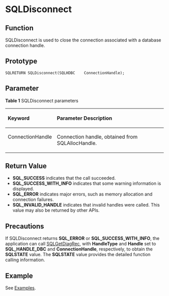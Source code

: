 # SQLDisconnect<a name="EN-US_TOPIC_0242371444"></a>

## Function<a name="en-us_topic_0238272890_en-us_topic_0237120420_en-us_topic_0059778556_sf1f063f9cda741e3bddd12ffff9982ea"></a>

SQLDisconnect is used to close the connection associated with a database connection handle.

## Prototype<a name="en-us_topic_0238272890_en-us_topic_0237120420_en-us_topic_0059778556_sa94159f087b8453d91742bd037a4dd23"></a>

```
SQLRETURN SQLDisconnect(SQLHDBC    ConnectionHandle);
```

## Parameter<a name="en-us_topic_0238272890_en-us_topic_0237120420_en-us_topic_0059778556_sed5e3f43dc554fcf87bcc0319da72ef0"></a>

**Table  1**  SQLDisconnect parameters

<a name="en-us_topic_0238272890_en-us_topic_0237120420_en-us_topic_0059778556_tf92662a862a94bb8a2ea829cbf5f90af"></a>
<table><thead align="left"><tr id="en-us_topic_0238272890_en-us_topic_0237120420_en-us_topic_0059778556_r28fb5700eaa54698a4340424276b87f4"><th class="cellrowborder" valign="top" width="24.5%" id="mcps1.2.3.1.1"><p id="en-us_topic_0238272890_en-us_topic_0237120420_en-us_topic_0059778556_ac9627e06109f453bac21c00c96534d27"><a name="en-us_topic_0238272890_en-us_topic_0237120420_en-us_topic_0059778556_ac9627e06109f453bac21c00c96534d27"></a><a name="en-us_topic_0238272890_en-us_topic_0237120420_en-us_topic_0059778556_ac9627e06109f453bac21c00c96534d27"></a><strong id="en-us_topic_0238272890_en-us_topic_0237120420_en-us_topic_0059778556_a9e3d1cc49cc849e6a9dbfa5f277cc791"><a name="en-us_topic_0238272890_en-us_topic_0237120420_en-us_topic_0059778556_a9e3d1cc49cc849e6a9dbfa5f277cc791"></a><a name="en-us_topic_0238272890_en-us_topic_0237120420_en-us_topic_0059778556_a9e3d1cc49cc849e6a9dbfa5f277cc791"></a>Keyword</strong></p>
</th>
<th class="cellrowborder" valign="top" width="75.5%" id="mcps1.2.3.1.2"><p id="en-us_topic_0238272890_en-us_topic_0237120420_en-us_topic_0059778556_a514195d887524d04b3ecee1f113764cb"><a name="en-us_topic_0238272890_en-us_topic_0237120420_en-us_topic_0059778556_a514195d887524d04b3ecee1f113764cb"></a><a name="en-us_topic_0238272890_en-us_topic_0237120420_en-us_topic_0059778556_a514195d887524d04b3ecee1f113764cb"></a><strong id="en-us_topic_0238272890_en-us_topic_0237120420_en-us_topic_0059778556_en-us_topic_0058965244_b447479391436"><a name="en-us_topic_0238272890_en-us_topic_0237120420_en-us_topic_0059778556_en-us_topic_0058965244_b447479391436"></a><a name="en-us_topic_0238272890_en-us_topic_0237120420_en-us_topic_0059778556_en-us_topic_0058965244_b447479391436"></a>Parameter Description</strong></p>
</th>
</tr>
</thead>
<tbody><tr id="en-us_topic_0238272890_en-us_topic_0237120420_en-us_topic_0059778556_r0a0928672b2646d0a261d3ef7e26b596"><td class="cellrowborder" valign="top" width="24.5%" headers="mcps1.2.3.1.1 "><p id="en-us_topic_0238272890_en-us_topic_0237120420_en-us_topic_0059778556_a80896ed0e4cc4f3fb5351a168f738731"><a name="en-us_topic_0238272890_en-us_topic_0237120420_en-us_topic_0059778556_a80896ed0e4cc4f3fb5351a168f738731"></a><a name="en-us_topic_0238272890_en-us_topic_0237120420_en-us_topic_0059778556_a80896ed0e4cc4f3fb5351a168f738731"></a>ConnectionHandle</p>
</td>
<td class="cellrowborder" valign="top" width="75.5%" headers="mcps1.2.3.1.2 "><p id="en-us_topic_0238272890_en-us_topic_0237120420_en-us_topic_0059778556_a701be46576314b7491c2cde0e48ada5b"><a name="en-us_topic_0238272890_en-us_topic_0237120420_en-us_topic_0059778556_a701be46576314b7491c2cde0e48ada5b"></a><a name="en-us_topic_0238272890_en-us_topic_0237120420_en-us_topic_0059778556_a701be46576314b7491c2cde0e48ada5b"></a>Connection handle, obtained from SQLAllocHandle.</p>
</td>
</tr>
</tbody>
</table>

## Return Value<a name="en-us_topic_0238272890_en-us_topic_0237120420_en-us_topic_0059778556_sec718cedec224638b6f21c68a66c165d"></a>

-   **SQL\_SUCCESS**  indicates that the call succeeded.
-   **SQL\_SUCCESS\_WITH\_INFO**  indicates that some warning information is displayed.
-   **SQL\_ERROR**  indicates major errors, such as memory allocation and connection failures.
-   **SQL\_INVALID\_HANDLE**  indicates that invalid handles were called. This value may also be returned by other APIs.

## Precautions<a name="en-us_topic_0238272890_en-us_topic_0237120420_en-us_topic_0059778556_s62c3955fb6e942f58a6e780478d90554"></a>

If SQLDisconnect returns  **SQL\_ERROR**  or  **SQL\_SUCCESS\_WITH\_INFO**, the application can call  [SQLGetDiagRec](sqlgetdiagrec.md), with  **HandleType**  and  **Handle**  set to  **SQL\_HANDLE\_DBC**  and  **ConnectionHandle**, respectively, to obtain the  **SQLSTATE**  value. The  **SQLSTATE**  value provides the detailed function calling information.

## Example<a name="en-us_topic_0238272890_en-us_topic_0237120420_en-us_topic_0059778556_sb7797f4e64534d1f85c319d5433804d4"></a>

See  [Examples](examples.md).

